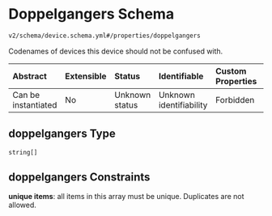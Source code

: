 # Doppelgangers Schema

```txt
v2/schema/device.schema.yml#/properties/doppelgangers
```

Codenames of devices this device should not be confused with.

| Abstract            | Extensible | Status         | Identifiable            | Custom Properties | Additional Properties | Access Restrictions | Defined In                                                          |
| :------------------ | :--------- | :------------- | :---------------------- | :---------------- | :-------------------- | :------------------ | :------------------------------------------------------------------ |
| Can be instantiated | No         | Unknown status | Unknown identifiability | Forbidden         | Allowed               | none                | [device.schema.json*](../device.schema.json "open original schema") |

## doppelgangers Type

`string[]`

## doppelgangers Constraints

**unique items**: all items in this array must be unique. Duplicates are not allowed.
